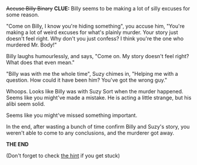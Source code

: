 ~~Accuse Billy Binary~~
**CLUE:** Billy seems to be making a lot of silly excuses for some reason.

"Come on Billy, I know you're hiding something", you accuse him, "You're making a lot of weird excuses for what's plainly murder. Your story just doesn't feel right. Why don't you just confess? I think you're the one who murdered Mr. Body!"

Billy laughs humourlessly, and says, "Come on. My story doesn't feel right? What does that even mean."

"Billy was with me the whole time", Suzy chimes in, "Helping me with a question. How could it have been him? You've got the wrong guy."

Whoops. Looks like Billy was with Suzy Sort when the murder happened. Seems like you might've made a mistake. He is acting a little strange, but his alibi seem solid.

Seems like you might've missed something important.

In the end, after wasting a bunch of time confirm Billy and Suzy's story, you weren't able to come to any conclusions, and the murderer got away.

**THE END**

(Don't forget to check [the hint](6a.md) if you get stuck)
